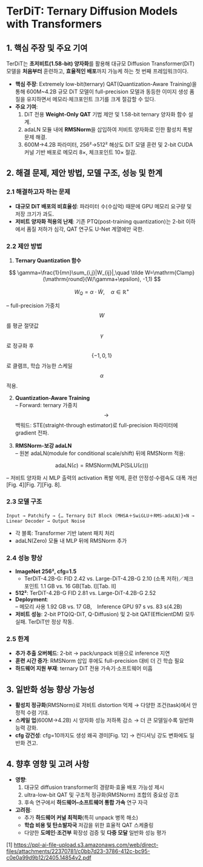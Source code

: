# TerDiT: Ternary Diffusion Models with Transformers

## 1. 핵심 주장 및 주요 기여  
TerDiT는 **초저비트(1.58-bit) 양자화**를 활용해 대규모 Diffusion Transformer(DiT) 모델을 **처음부터** 훈련하고, **효율적인 배포**까지 가능케 하는 첫 번째 프레임워크이다.  
- **핵심 주장**: Extremely low-bit(ternary) QAT(Quantization-Aware Training)을 통해 600M~4.2B 규모 DiT 모델이 full-precision 모델과 동등한 이미지 생성 품질을 유지하면서 메모리·체크포인트 크기를 크게 절감할 수 있다.  
- **주요 기여**:  
  1. DiT 전용 **Weight-Only QAT** 기법 제안 및 1.58-bit ternary 양자화 함수 설계.  
  2. adaLN 모듈 내에 **RMSNorm**을 삽입하여 저비트 양자화로 인한 활성치 폭발 문제 해결.  
  3. 600M→4.2B 파라미터, 256²→512² 해상도 DiT 모델 훈련 및 2-bit CUDA 커널 기반 배포로 메모리 8×, 체크포인트 10× 절감.  

## 2. 해결 문제, 제안 방법, 모델 구조, 성능 및 한계  
### 2.1 해결하고자 하는 문제  
- **대규모 DiT 배포의 비효율성**: 파라미터 수(수십억) 때문에 GPU 메모리 요구량 및 저장 크기가 과도.  
- **저비트 양자화 적용의 난제**: 기존 PTQ(post-training quantization)는 2-bit 이하에서 품질 저하가 심각, QAT 연구도 U-Net 계열에만 국한.  

### 2.2 제안 방법  
1) **Ternary Quantization 함수**  

$$
     \gamma=\frac{1}{mn}\sum_{i,j}|W_{ij}|,\quad \tilde W=\mathrm{Clamp}(\mathrm{round}(W/\gamma+\epsilon), -1,1)
   $$  

$$
     W_Q=\alpha\cdot\tilde W,\quad\alpha\in\mathbb{R}^+
   $$  
   
   – full-precision 가중치 $$W$$를 평균 절댓값 $$\gamma$$로 정규화 후 $$\{-1,0,1\}$$로 클램프, 학습 가능한 스케일 $$\alpha$$ 적용.  

2) **Quantization-Aware Training**  
   – Forward: ternary 가중치 $$\to$$ 백워드: STE(straight-through estimator)로 full-precision 파라미터에 gradient 전파.  

3) **RMSNorm-보강 adaLN**  
   – 원본 adaLN(module for conditional scale/shift) 뒤에 RMSNorm 적용:  

$$
       \mathrm{adaLN}(c)=\mathrm{RMSNorm}(\mathrm{MLP}(\mathrm{SiLU}(c)))
     $$  
  
   – 저비트 양자화 시 MLP 출력의 activation 폭발 억제, 훈련 안정성·수렴속도 대폭 개선[Fig. 4][Fig. 7][Fig. 8].

### 2.3 모델 구조  

```
Input → Patchify → {… Ternary DiT Block (MHSA＋SwiGLU＋RMS-adaLN)}×N → Linear Decoder → Output Noise
```

- 각 블록: Transformer 기반 latent 패치 처리  
- adaLN(Zero) 모듈 내 MLP 뒤에 RMSNorm 추가  

### 2.4 성능 향상  
- **ImageNet 256², cfg=1.5**  
  -  TerDiT-4.2B-G: FID 2.42 vs. Large-DiT-4.2B-G 2.10 (소폭 저하)／체크포인트 1.1 GB vs. 16 GB[Tab. I][Tab. II]  
- **512²**: TerDiT-4.2B-G FID 2.81 vs. Large-DiT-4.2B-G 2.52  
- **Deployment**:  
  – 메모리 사용 1.92 GB vs. 17 GB, Inference GPU 97 s vs. 83 s(4.2B)  
- **저비트 성능**: 2-bit PTQ(Q-DiT, Q-Diffusion) 및 2-bit QAT(EfficientDM) 모두 실패. TerDiT만 정상 작동.  

### 2.5 한계  
- **추가 추출 오버헤드**: 2-bit → pack/unpack 비용으로 inference 지연  
- **훈련 시간 증가**: RMSNorm 삽입 후에도 full-precision 대비 더 긴 학습 필요  
- **하드웨어 지원 부재**: ternary DiT 전용 가속기·소프트웨어 미흡  

## 3. 일반화 성능 향상 가능성  
- **활성치 정규화**(RMSNorm)로 저비트 distortion 억제 → 다양한 조건(task)에서 안정적 수렴 기대.  
- **스케일 업**(600M→4.2B) 시 양자화 성능 저하폭 감소 → 더 큰 모델일수록 일반화 능력 강화.  
- **cfg 강건성**: cfg=10까지도 생성 왜곡 경미[Fig. 12] → 컨디셔닝 강도 변화에도 일반화 견고.  

## 4. 향후 영향 및 고려 사항  
- **영향**:  
  1. 대규모 diffusion transformer의 경량화·효율 배포 가능성 제시  
  2. ultra-low-bit QAT 및 구조적 정규화(RMSNorm) 조합의 중요성 강조  
  3. 후속 연구에서 **하드웨어–소프트웨어 통합 가속** 연구 자극  
- **고려점**:  
  - 추가 **하드웨어 커널 최적화**(특히 unpack 병목 해소)  
  - **학습 비용 및 탄소발자국** 저감을 위한 효율적 QAT 스케줄링  
  - 다양한 **도메인·조건부** 확장성 검증 및 **다중 모달** 일반화 성능 평가

[1] https://ppl-ai-file-upload.s3.amazonaws.com/web/direct-files/attachments/22370781/c0bb7d23-3786-412c-bc95-c0e0a99d9b12/2405.14854v2.pdf
